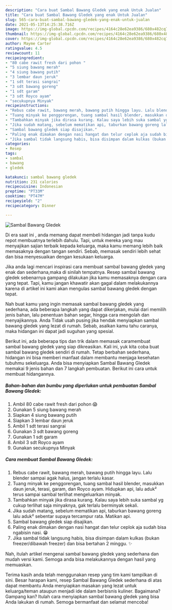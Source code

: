```yaml
---
description: "Cara buat Sambal Bawang Gledek yang enak Untuk Jualan"
title: "Cara buat Sambal Bawang Gledek yang enak Untuk Jualan"
slug: 565-cara-buat-sambal-bawang-gledek-yang-enak-untuk-jualan
date: 2021-05-13T14:25:38.716Z
image: https://img-global.cpcdn.com/recipes/4164c28e62ea9386/680x482cq70/sambal-bawang-gledek-foto-resep-utama.jpg
thumbnail: https://img-global.cpcdn.com/recipes/4164c28e62ea9386/680x482cq70/sambal-bawang-gledek-foto-resep-utama.jpg
cover: https://img-global.cpcdn.com/recipes/4164c28e62ea9386/680x482cq70/sambal-bawang-gledek-foto-resep-utama.jpg
author: Mayme Carter
ratingvalue: 4.5
reviewcount: 11
recipeingredient:
- "80 cabe rawit fresh dari pohon "
- "5 siung bawang merah"
- "4 siung bawang putih"
- "3 lembar daun jeruk"
- "1 sdt terasi sangrai"
- "3 sdt bawang goreng"
- "1 sdt garam"
- "3 sdt Royco ayam"
- "secukupnya Minyak"
recipeinstructions:
- "Rebus cabe rawit, bawang merah, bawang putih hingga layu. Lalu blender sampai agak halus, jangan terlalu kasar."
- "Tuang minyak ke penggorengan, tuang sambal hasil blender, masukkan daun jeruk, terasi, garam, dan Royco ayam. Hidupkan api, lalu aduk² terus sampai sambal terlihat mengeluarkan minyak."
- "Tambahkan minyak jika dirasa kurang. Kalau saya lebih suka sambal yg cukup terlihat saja minyaknya, gak terlalu berminyak sekali."
- "Jika sudah matang, sebelum mematikan api, taburkan bawang goreng lalu aduk² sebentar supaya tercampur rata. Matikan api."
- "Sambal bawang gledek siap disajikan."
- "Paling enak dimakan dengan nasi hangat dan telur ceplok aja sudah bisa ngabisin nasi. 😁"
- "Jika sambal tidak langsung habis, bisa disimpan dalam kulkas (bukan freezer/dibawah freezer) dan bisa bertahan 2 minggu. ✨"
categories:
- Resep
tags:
- sambal
- bawang
- gledek

katakunci: sambal bawang gledek 
nutrition: 231 calories
recipecuisine: Indonesian
preptime: "PT33M"
cooktime: "PT47M"
recipeyield: "2"
recipecategory: Dinner

---
```



![Sambal Bawang Gledek](https://img-global.cpcdn.com/recipes/4164c28e62ea9386/680x482cq70/sambal-bawang-gledek-foto-resep-utama.jpg)

Di era  saat ini , anda memang dapat membeli hidangan jadi tanpa kudu repot membuatnya terlebih dahulu. Tapi, untuk mereka yang mau menyajikan sajian terbaik kepada keluarga, maka kamu memang lebih baik memasaknya dengan tangan sendiri. Sebab, memasak sendiri lebih sehat dan bisa menyesuaikan dengan kesukaan keluarga.

Jika anda lagi mencari inspirasi cara membuat sambal bawang gledek yang enak dan sederhana,maka di sinilah tempatnya. Resep sambal bawang gledek  sebenarnya gampang dilakukan jika kamu memasaknya dengan cara yang tepat. Tapi, kamu jangan khawatir akan gagal dalam melakukannya 
karena di artikel ini kami akan mengulas sambal bawang gledek dengan tepat.  



Nah buat kamu yang ingin memasak sambal bawang gledek yang sederhana, ada beberapa langkah yang dapat dikerjakan, mulai dari memilih jenis bahan, lalu penentuan bahan segar, hingga cara mengolah dan menyajikannya. Anda Tidak usah pusing jika hendak menyiapkan sambal bawang gledek yang lezat di rumah. Sebab, asalkan kamu  tahu caranya, maka hidangan ini dapat jadi suguhan yang spesial.

Berikut ini, ada beberapa tips dan trik dalam memasak caramembuat sambal bawang gledek yang siap dikreasikan. Kali ini, yuk kita coba buat sambal bawang gledek sendiri di rumah. Tetap berbahan sederhana, hidangan ini bisa memberi manfaat dalam membantu menjaga kesehatan tubuhmu sekeluarga. Anda bisa menyiapkan Sambal Bawang Gledek memakai 9 jenis bahan dan 7 langkah pembuatan. Berikut ini cara untuk membuat hidangannya.

<!--inarticleads1-->

##### Bahan-bahan dan bumbu yang diperlukan untuk pembuatan Sambal Bawang Gledek:

1. Ambil 80 cabe rawit fresh dari pohon 😱
1. Gunakan 5 siung bawang merah
1. Siapkan 4 siung bawang putih
1. Siapkan 3 lembar daun jeruk
1. Ambil 1 sdt terasi sangrai
1. Gunakan 3 sdt bawang goreng
1. Gunakan 1 sdt garam
1. Ambil 3 sdt Royco ayam
1. Gunakan secukupnya Minyak




<!--inarticleads2-->

##### Cara membuat Sambal Bawang Gledek:

1. Rebus cabe rawit, bawang merah, bawang putih hingga layu. Lalu blender sampai agak halus, jangan terlalu kasar.
1. Tuang minyak ke penggorengan, tuang sambal hasil blender, masukkan daun jeruk, terasi, garam, dan Royco ayam. Hidupkan api, lalu aduk² terus sampai sambal terlihat mengeluarkan minyak.
1. Tambahkan minyak jika dirasa kurang. Kalau saya lebih suka sambal yg cukup terlihat saja minyaknya, gak terlalu berminyak sekali.
1. Jika sudah matang, sebelum mematikan api, taburkan bawang goreng lalu aduk² sebentar supaya tercampur rata. Matikan api.
1. Sambal bawang gledek siap disajikan.
1. Paling enak dimakan dengan nasi hangat dan telur ceplok aja sudah bisa ngabisin nasi. 😁
1. Jika sambal tidak langsung habis, bisa disimpan dalam kulkas (bukan freezer/dibawah freezer) dan bisa bertahan 2 minggu. ✨




Nah, itulah artikel mengenai  sambal bawang gledek  yang sederhana dan mudah versi kami. Semoga anda bisa melakukannya dengan hasil yang memuaskan. 

Terima kasih anda telah menggunakan resep yang tim kami tampilkan di sini. Besar harapan kami, resep  Sambal Bawang Gledek sederhana di atas dapat membantu Anda menyiapkan masakan yang lezat untuk keluarga/teman ataupun menjadi ide dalam berbisnis kuliner. Bagaimana? Gampang kan? Itulah cara menyiapkan sambal bawang gledek yang bisa Anda lakukan di rumah. Semoga bermanfaat dan selamat mencoba!

